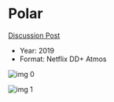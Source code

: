 # Polar

[Discussion Post](https://www.avsforum.com/threads/bass-eq-for-filtered-movies.2995212/post-57503442)

* Year: 2019
* Format: Netflix DD+ Atmos

![img 0](https://i.imgur.com/dwtobKD.jpg)

![img 1](https://i.imgur.com/fG9JFkj.png)

